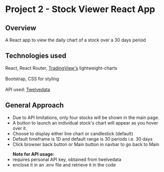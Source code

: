 # Project 2 - Stock Viewer React App

## Overview

A React app to view the daily chart of a stock over a 30 days period

## Technologies used

React, React Router, [TradingView's](https://www.tradingview.com/lightweight-charts/) lightweight-charts<br/><br/>
Bootstrap, CSS for styling <br/><br/>
API used: [Twelvedata](https://twelvedata.com/docs#core-data)

## General Approach

<ul>
    <li>Due to API limitations, only four stocks will be shown in the main page.</li>
    <li>A button to launch an individual stock's chart will appear as you hover over it.</li>
    <li>Choose to display either line chart or candlestick (default)</li>
    <li>Default timeframe is 1D and default range is 30 periods i.e. 30 days</li>
    <li>Click browser back button or Main button in navbar to go back to Main</li>
</ul>

<ul> <strong>Note for API usage:</strong>
    <li>requires personal API key, obtained from twelvedata</li>
    <li>enclose it in an .env file and retrieve it in the code</li>
</ul>
